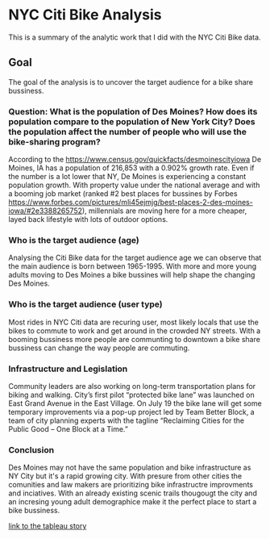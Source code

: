 # NYC Citi Bike Analysis 
This is a summary of the analytic work that I did with the NYC Citi Bike data.

## Goal

The goal of the analysis is to uncover the target audience for a bike share bussiness.  

### Question: What is the population of Des Moines? How does its population compare to the population of New York City? Does the population affect the number of people who will use the bike-sharing program?

According to the https://www.census.gov/quickfacts/desmoinescityiowa De Moines, IA has a population of 216,853 with a 0.902% growth rate. Even if the number is a lot lower that NY, De Moines is experiencing a constant population growth. With property value under the national average and with a booming job market (ranked #2 best places for bussines by Forbes https://www.forbes.com/pictures/mli45ejmjg/best-places-2-des-moines-iowa/#2e3388265752), millennials are moving here for a more cheaper, layed back lifestyle with lots of outdoor options. 

### Who is the target audience (age)

Analysing the Citi Bike data for the target audience age we can observe that the main audience is born between 1965-1995. With more and more young adults moving to Des Moines a bike bussines will help shape the changing Des Moines. 

### Who is the target audience (user type)

Most rides in NYC Citi data are recuring user, most likely locals that use the bikes to commute to work and get around in the crowded NY streets. With a booming bussiness more people are communting to downtown a bike share bussiness can change the way people are commuting.


### Infrastructure and Legislation

Community leaders are also working on long-term transportation plans for biking and walking. City’s first pilot “protected bike lane” was launched on East Grand Avenue in the East Village. On July 19 the bike lane will get some temporary improvements via a pop-up project led by Team Better Block, a team of city planning experts with the tagline “Reclaiming Cities for the Public Good – One Block at a Time.”


### Conclusion

Des Moines may not have the same population and bike infrastructure as NY City but it's a rapid growing city.
With presure from other cities the comunities and law makers are prioritizing bike infrastructre improvments and inciatives. 
With an already existing scenic trails thougougt the city and an incresing young adult demographice make it the perfect place to start a bike bussiness. 

[link to the tableau story](https://public.tableau.com/profile/cristina7290#!/vizhome/Challengetableaustory/Challenge "Challenge Story")